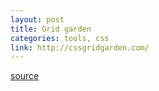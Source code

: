 ```yaml
---
layout: post
title: Grid garden
categories: tools, css
link: http://cssgridgarden.com/
---
```



[source](http://cssgridgarden.com/)
